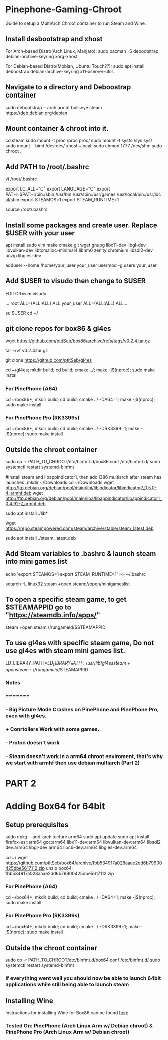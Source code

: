 # Pinephone-Gaming-Chroot
Guide to setup a MultiArch Chroot container to run Steam and Wine.

## Install desbootstrap and xhost

For Arch-based Distro(Arch Linux, Manjaro): sudo pacman -S debootstrap debian-archive-keyring xorg-xhost

For Debian-based Distro(Mobian, Ubuntu Touch??): sudo apt install deboostrap debian-archive-keyring x11-xserver-utils


## Navigate to a directory and Deboostrap container

sudo debootstrap --arch armhf bullseye steam https://deb.debian.org/debian

## Mount container & chroot into it.

cd steam
sudo mount -t proc /proc proc/
sudo mount -t sysfs /sys sys/
sudo mount --bind /dev dev/
xhost +local:
sudo chmod 1777 /dev/shm
sudo chroot .

## Add PATH to /root/.bashrc

vi /root/.bashrc

export LC_ALL="C"
export LANGUAGE="C"
export PATH=$PATH:/bin:/sbin:/usr/bin:/usr/sbin:/usr/games:/usr/local/bin:/usr/local/sbin
export STEAMOS=1
export STEAM_RUNTIME=1

source /root/.bashrc

## Install some packages and create user. Replace $USER with your user

apt install sudo vim make cmake git wget gnupg libx11-dev libgl-dev libvulkan-dev libtcmalloc-minimal4 libnm0 zenity chromium libsdl2-dev unzip libgles-dev

adduser --home /home/your_user your_user 
usermod -g users your_user

## Add $USER to visudo then change to $USER

EDITOR=vim visudo

...
root	ALL=(ALL:ALL) ALL
your_user 	ALL=(ALL:ALL) ALL
...
 
su $USER
cd ~/

## git clone repos for box86 & gl4es

wget https://github.com/ptitSeb/box86/archive/refs/tags/v0.2.4.tar.gz

tar -xvf v0.2.4.tar.gz

git clone https://github.com/ptitSeb/gl4es

cd ~/gl4es; mkdir build; cd build; cmake ../; make -j$(nproc); sudo make install

### For PinePhone (A64)

cd ~/box86*; mkdir build; cd build; cmake ../ -DA64=1; make -j$(nproc); sudo make install

### For PinePhone Pro (RK3399s)

cd ~/box86*; mkdir build; cd build; cmake ../ -DRK3399=1; make -j$(nproc); sudo make install

## Outside the chroot container 

sudo cp -r PATH_TO_CHROOT/etc/binfmt.d/box86.conf /etc/binfmt.d/
sudo systemctl restart systemd-binfmt


#Install steam and libappindicator1, then add i386 multiarch after steam has launched.
mkdir ~/Downloads
cd ~/Downloads
wget http://ftp.debian.org/debian/pool/main/libi/libindicator/libindicator7_0.5.0-4_armhf.deb
wget http://ftp.debian.org/debian/pool/main/liba/libappindicator/libappindicator1_0.4.92-7_armhf.deb

sudo apt install ./lib*

wget https://repo.steampowered.com/steam/archive/stable/steam_latest.deb

sudo apt install ./steam_latest.deb


## Add Steam variables to .bashrc & launch steam into mini games list

echo 'export STEAMOS=1
export STEAM_RUNTIME=1' >> ~/.bashrc

setarch -L linux32 steam +open steam://open/minigameslist


## To open a specific steam game, to get $STEAMAPPID go to "https://steamdb.info/apps/"

steam +open steam://rungameid/$STEAMAPPID

## To use gl4es with specific steam game, Do not use gl4es with steam mini games list.

LD_LIBRARY_PATH=$LD_LIBRARY_PATH:/usr/lib/gl4es steam +open steam://rungameid/$STEAMAPPID

###
###	Notes
###    =======
###
### - Big Picture Mode Crashes on PinePhone and PinePhone Pro, even with gl4es.
###  
### + Conrtollers Work with some games.	
###
### - Proton doesn't work
### 
### - Steam doesn't work in a arm64 chroot enviroment, that's why we start with armhf then use debian multiarch (Part 2)
###


# PART 2

# Adding Box64 for 64bit

## Setup prerequisites 

sudo dpkg --add-architecture arm64 
sudo apt update
sudo apt install firefox-esr:arm64 gcc:arm64 libx11-dev:arm64 libvulkan-dev:arm64 libsdl2-dev:arm64 libgl-dev:arm64 libc6-dev:arm64 libgles-dev:arm64

cd ~/
wget https://github.com/ptitSeb/box64/archive/fbb534917a028aaae2dd6b79900425dbe5617112.zip
unzip box64-fbb534917a028aaae2dd6b79900425dbe5617112.zip


### For PinePhone (A64)

cd ~/box64*; mkdir build; cd build; cmake ../ -DA64=1; make -j$(nproc); sudo make install

### For PinePhone Pro (RK3399s)

cd ~/box64*; mkdir build; cd build; cmake ../ -DRK3399=1; make -j$(nproc); sudo make install


## Outside the chroot container 

sudo cp -r PATH_TO_CHROOT/etc/binfmt.d/box64.conf /etc/binfmt.d/
sudo systemctl restart systemd-binfmt

### If everything went well you should now be able to launch 64bit applications while still being able to launch steam


## Installing Wine 
Instructions for installing Wine for Box86 can be found [here](https://github.com/ptitSeb/box86/blob/master/docs/X86WINE.md)

###
### Tested On: PinePhone (Arch Linux Arm w/ Debian chroot) & PinePhone Pro (Arch Linux Arm w/ Debian chroot)
###
###
###
